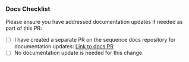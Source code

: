 ### Docs Checklist
Please ensure you have addressed documentation updates if needed as part of this PR:
- [ ] I have created a separate PR on the sequence docs repository for documentation updates: [Link to docs PR](https://github.com/0xsequence/docs/pulls)
- [ ] No documentation update is needed for this change.
